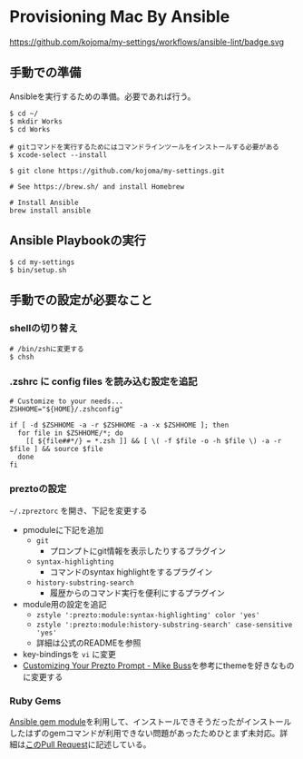 # Provisioning Mac By Ansible

https://github.com/kojoma/my-settings/workflows/ansible-lint/badge.svg

## 手動での準備

Ansibleを実行するための準備。必要であれば行う。

```
$ cd ~/
$ mkdir Works
$ cd Works

# gitコマンドを実行するためにはコマンドラインツールをインストールする必要がある
$ xcode-select --install

$ git clone https://github.com/kojoma/my-settings.git

# See https://brew.sh/ and install Homebrew

# Install Ansible
brew install ansible
```

## Ansible Playbookの実行

```
$ cd my-settings
$ bin/setup.sh
```

## 手動での設定が必要なこと

### shellの切り替え

```
# /bin/zshに変更する
$ chsh
```

### .zshrc に config files を読み込む設定を追記

```
# Customize to your needs...
ZSHHOME="${HOME}/.zshconfig"

if [ -d $ZSHHOME -a -r $ZSHHOME -a -x $ZSHHOME ]; then
  for file in $ZSHHOME/*; do
    [[ ${file##*/} = *.zsh ]] && [ \( -f $file -o -h $file \) -a -r $file ] && source $file
  done
fi
```

### preztoの設定

`~/.zpreztorc` を開き、下記を変更する

- pmoduleに下記を追加
  - `git`
    - プロンプトにgit情報を表示したりするプラグイン
  - `syntax-highlighting`
    - コマンドのsyntax highlightをするプラグイン
  - `history-substring-search`
    - 履歴からのコマンド実行を便利にするプラグイン
- module用の設定を追記
  - `zstyle ':prezto:module:syntax-highlighting' color 'yes'`
  - `zstyle ':prezto:module:history-substring-search' case-sensitive 'yes'`
  - 詳細は公式のREADMEを参照
- key-bindingsを `vi` に変更
- [Customizing Your Prezto Prompt - Mike Buss](https://mikebuss.com/2014/04/07/customizing-prezto/)を参考にthemeを好きなものに変更する

### Ruby Gems

[Ansible gem module](https://docs.ansible.com/ansible/2.5/modules/gem_module.html)を利用して、インストールできそうだったがインストールしたはずのgemコマンドが利用できない問題があったためひとまず未対応。詳細は[このPull Request](https://github.com/kojoma/my-settings/pull/14)に記述している。

